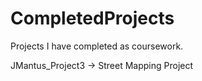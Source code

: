 # CompletedProjects
Projects I have completed as coursework.

JMantus_Project3 -> Street Mapping Project
